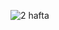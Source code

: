 ![2 hafta](https://user-images.githubusercontent.com/84849029/204010607-2f64c3cb-3b0d-4011-9457-af23674845ce.gif)
